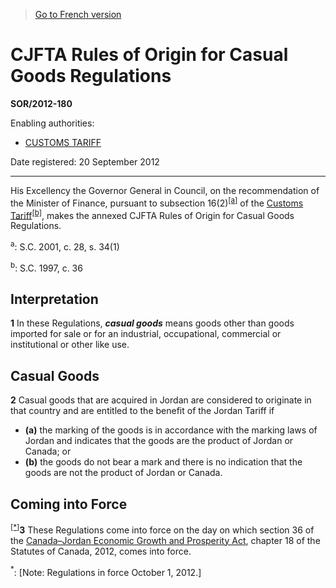 > [Go to French version](/fr/Règlements/Décrets,%20ordonnances%20et%20règlements%20statutaires/2012/180.md)

# CJFTA Rules of Origin for Casual Goods Regulations

**SOR/2012-180**

Enabling authorities: 
- [CUSTOMS TARIFF](/en/Acts/Statutes%20of%20Canada/1997/c.%2036.md)

Date registered: 20 September 2012

----------

His Excellency the Governor General in Council, on the recommendation of the Minister of Finance, pursuant to subsection 16(2)<sup><a href='#fn_3136_hq_9261'>[a]</a></sup> of the [Customs Tariff](/en/Acts/Statutes%20of%20Canada/1997/c.%2036.md)<sup><a href='#fn_3136_hq_9262'>[b]</a></sup>, makes the annexed CJFTA Rules of Origin for Casual Goods Regulations.

<a name='fn_3136_hq_9261'><sup>a</sup></a>: S.C. 2001, c. 28, s. 34(1)<br />

<a name='fn_3136_hq_9262'><sup>b</sup></a>: S.C. 1997, c. 36<br />




## Interpretation


**1** In these Regulations, ***casual goods*** means goods other than goods imported for sale or for an industrial, occupational, commercial or institutional or other like use.




## Casual Goods


**2** Casual goods that are acquired in Jordan are considered to originate in that country and are entitled to the benefit of the Jordan Tariff if
- **(a)** the marking of the goods is in accordance with the marking laws of Jordan and indicates that the goods are the product of Jordan or Canada; or
- **(b)** the goods do not bear a mark and there is no indication that the goods are not the product of Jordan or Canada.




## Coming into Force


<sup><a href='#fn_IndCF3F_hq_13232'>[*]</a></sup>**3** These Regulations come into force on the day on which section 36 of the [Canada–Jordan Economic Growth and Prosperity Act](/en/Acts/Statutes%20of%20Canada/2012/c.%2018.md), chapter 18 of the Statutes of Canada, 2012, comes into force.

<a name='fn_IndCF3F_hq_13232'><sup>*</sup></a>: [Note: Regulations in force October 1, 2012.]<br />


